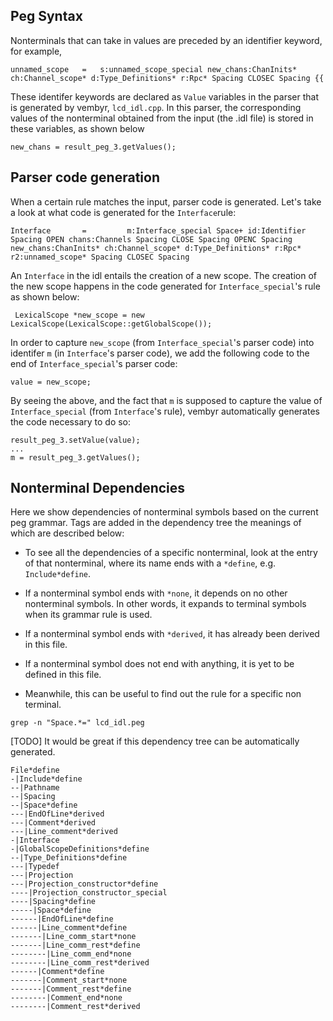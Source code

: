 ## Peg Syntax

Nonterminals that can take in values are preceded by an identifier
keyword, for example, 
```
unnamed_scope 	= 	s:unnamed_scope_special new_chans:ChanInits* ch:Channel_scope* d:Type_Definitions* r:Rpc* Spacing CLOSEC Spacing {{ 
```
These identifer keywords are declared as `Value` variables in the parser that is generated by vembyr, `lcd_idl.cpp`. In this parser, the corresponding values of the nonterminal obtained from the input (the .idl file) is stored in these variables, as shown below
```
new_chans = result_peg_3.getValues();
```

## Parser code generation

When a certain rule matches the input, parser code is generated. Let's take a look at what code is generated for the `Interface`rule:
```
Interface       =         m:Interface_special Space+ id:Identifier Spacing OPEN chans:Channels Spacing CLOSE Spacing OPENC Spacing new_chans:ChanInits* ch:Channel_scope* d:Type_Definitions* r:Rpc* r2:unnamed_scope* Spacing CLOSEC Spacing
```
An `Interface` in the idl entails the creation of a new scope. The creation of the new scope happens in the code generated for `Interface_special`'s rule as shown below:
```
 LexicalScope *new_scope = new LexicalScope(LexicalScope::getGlobalScope());
```
In order to capture `new_scope` (from `Interface_special`'s parser code) into identifer `m` (in `Interface`'s parser code), we add the following code to the end of `Interface_special`'s parser code:

```
value = new_scope; 
```

By seeing the above, and the fact that `m` is supposed to capture the value of `Interface_special` (from `Interface`'s rule), vembyr automatically generates the code necessary to do so:

```
result_peg_3.setValue(value);
...
m = result_peg_3.getValues();
```

<!-- 
```
LexicalScope *module_scope = (LexicalScope*) m.getValue();
``` -->


## Nonterminal Dependencies

Here we show dependencies of nonterminal symbols
based on the current peg grammar. Tags are added in the dependency 
tree the meanings of which are described below: 

- To see all the dependencies of a specific nonterminal, look at the entry of that nonterminal, where its name ends with a `*define`, e.g. `Include*define`. 
- If a nonterminal symbol ends with `*none`, it depends on no other nonterminal symbols. In other words, it expands to terminal symbols when its grammar rule is used.
- If a nonterminal symbol ends with `*derived`, it has already been derived in this file.
- If a nonterminal symbol does not end with anything, it is yet to be defined in this file.

- Meanwhile, this can be useful to find out the rule for a specific non terminal. 

```
grep -n "Space.*=" lcd_idl.peg 
```

[TODO] It would be great if this dependency tree can be automatically generated.

```
File*define
-|Include*define
--|Pathname
--|Spacing
--|Space*define
---|EndOfLine*derived
---|Comment*derived
---|Line_comment*derived
-|Interface
-|GlobalScopeDefinitions*define
--|Type_Definitions*define
---|Typedef
---|Projection
---|Projection_constructor*define
----|Projection_constructor_special
----|Spacing*define
-----|Space*define
------|EndOfLine*define
------|Line_comment*define
-------|Line_comm_start*none
-------|Line_comm_rest*define
--------|Line_comm_end*none
--------|Line_comm_rest*derived
------|Comment*define
-------|Comment_start*none
-------|Comment_rest*define
--------|Comment_end*none
--------|Comment_rest*derived
```

